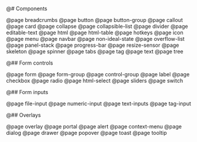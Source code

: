 @# Components

<!-- Exact ordering of components in the navbar: -->

@page breadcrumbs
@page button
@page button-group
@page callout
@page card
@page collapse
@page collapsible-list
@page divider
@page editable-text
@page html
@page html-table
@page hotkeys
@page icon
@page menu
@page navbar
@page non-ideal-state
@page overflow-list
@page panel-stack
@page progress-bar
@page resize-sensor
@page skeleton
@page spinner
@page tabs
@page tag
@page text
@page tree

@## Form controls

@page form
@page form-group
@page control-group
@page label
@page checkbox
@page radio
@page html-select
@page sliders
@page switch

@## Form inputs

@page file-input
@page numeric-input
@page text-inputs
@page tag-input

@## Overlays

@page overlay
@page portal
@page alert
@page context-menu
@page dialog
@page drawer
@page popover
@page toast
@page tooltip
